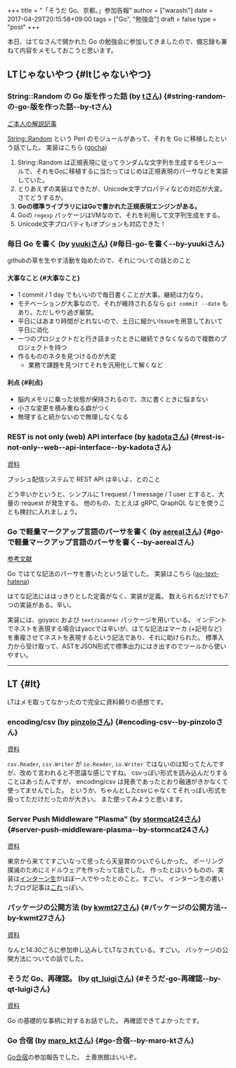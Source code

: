 +++
title = "「そうだ Go、京都。」参加告報"
author = ["warashi"]
date = 2017-04-29T20:15:58+09:00
tags = ["Go", "勉強会"]
draft = false
type = "post"
+++

本日、はてなさんで開かれた Go の勉強会に参加してきましたので、備忘録も兼ねて内容をメモしておこうと思います。


## LTじゃないやつ {#ltじゃないやつ}


### String::Random の Go 版を作った話 (by [tさん](//twitter.com/t_snz)) {#string-random-の-go-版を作った話--by-tさん}

[ご本人の解説記事](//blog.yux3.net/entry/2017/05/01/014200)

[String::Random](//metacpan.org/pod/String%3A%3ARandom) という Perl のモジュールがあって、それを Go に移植したという話でした。
実装はこちら ([gocha](//github.com/t-mrt/gocha))

1.  String::Random は正規表現に従ってランダムな文字列を生成するモジュールで、それをGoに移植するに当たってはじめは正規表現のパーサなどを実装していた。
2.  とりあえずの実装はできたが、Unicode文字プロパティなどの対応が大変。さてどうするか。
3.  **Goの標準ライブラリにはGoで書かれた正規表現エンジンがある。**
4.  Goの `regexp` パッケージはVMなので、それを利用して文字列生成をする。
5.  Unicode文字プロパティもiオプションも対応できた！


### 毎日 Go を書く (by [yuukiさん](//twitter.com/y_uuk1)) {#毎日-go-を書く--by-yuukiさん}

githubの草を生やす活動を始めたので、それについての話とのこと


#### 大事なこと {#大事なこと}

-   1 commit / 1 day でもいいので毎日書くことが大事。継続は力なり。
-   モチベーションが大事なので、それが維持されるなら `git commit --date` もあり。ただしやり過ぎ厳禁。
-   平日にはあまり時間がとれないので、土日に細かいIssueを用意しておいて平日に消化
-   一つのプロジェクトだと行き詰まったときに継続できなくなるので複数のプロジェクトを持つ
-   作るもののネタを見つけるのが大変
    -   業務で課題を見つけてそれを汎用化して解くなど


#### 利点 {#利点}

-   脳内メモリに乗った状態が保持されるので、次に書くときに悩まない
-   小さな変更を積み重ねる癖がつく
-   無理すると続かないので無理しなくなる


### REST is not only (web) API interface (by [kadotaさん](//twitter.com/plan9user)) {#rest-is-not-only--web--api-interface--by-kadotaさん}

[資料](//speakerdeck.com/lufia/rest-is-not-only-web-api-interface)

プッシュ配信システムで REST API は辛いよ、とのこと

どう辛いかというと、シンプルに 1 request / 1 message / 1 user とすると、大量の request が発生する。
他のもの、たとえば gRPC, QraphQL などを使うことも検討に入れましょう。


### Go で軽量マークアップ言語のパーサを書く (by [aerealさん](//twitter.com/aereal)) {#go-で軽量マークアップ言語のパーサを書く--by-aerealさん}

[参考文献](//b.hatena.ne.jp/aereal/2017gokyoto/)

Go ではてな記法のパーサを書いたという話でした。
実装はこちら ([go-text-hatena](//github.com/aereal/go-text-hatena))

はてな記法にははっきりとした定義がなく、実装が定義。
数えられるだけでも7つの実装がある。辛い。

実装には、goyacc および `text/scanner` パッケージを用いている。
インデントでネストを表現する場合はyaccでは辛いが、はてな記法はマーカ (+記号など) を重複させてネストを表現するという記法であり、それに助けられた。
標準入力から受け取って、ASTをJSON形式で標準出力にはき出すのでツールから使いやすい。

---


## LT {#lt}

LTはメモ取ってなかったので完全に資料頼りの感想です。


### encoding/csv (by [pinzoloさん](//twitter.com/pinzolo)) {#encoding-csv--by-pinzoloさん}

[資料](//speakerdeck.com/pinzolo/csv)

`csv.Reader`, `csv.Writer` が `io.Reader`, `io.Writer` ではないのは知ってたんですが、改めて言われると不思議な感じですね。
csvっぽい形式を読み込んだりすることはあったんですが、 encoding/csv は発表であったとおり融通がきかなくて使ってませんでした。
というか、ちゃんとしたcsvじゃなくてそれっぽい形式を扱ってただけだったのが大きい。
また使ってみようと思います。


### Server Push Middleware "Plasma" (by [stormcat24さん](//twitter.com/stormcat24)) {#server-push-middleware-plasma--by-stormcat24さん}

[資料](//speakerdeck.com/stormcat24/server-push-middleware-plasma)

東京から来ててすごいなって思ったら天皇賞のついでらしかった。
ポーリング撲滅のためにミドルウェアを作ったって話でした。
作ったとはいうものの、実装は[インターン生](//twitter.com/upamune)がほぼ一人でやったとのこと。すごい。
インターン生の書いたブログ記事は[これ](//upamune.hatenablog.com/entry/2017/04/07/165658)っぽい。


### パッケージの公開方法 (by [kwmt27さん](//twitter.com/kwmt27)) {#パッケージの公開方法--by-kwmt27さん}

[資料](//go-talks.appspot.com/github.com/kwmt/go-talks/2017/souda-kyoto-go.slide)

なんと14:30ごろに参加申し込みしてLTなされている。すごい。
パッケージの公開方法についての話でした。


### そうだ Go、再確認。 (by [qt_luigiさん](//twitter.com/qt_luigi)) {#そうだ-go-再確認--by-qt-luigiさん}

[資料](//speakerdeck.com/qt_luigi/souda-go-zai-que-ren)

Go の基礎的な事柄に対するお話でした。
再確認できてよかったです。


### Go 合宿 (by [maro_ktさん](//twitter.com/maro_kt)) {#go-合宿--by-maro-ktさん}

[Go合宿](//go-beginners.connpass.com/event/47481/)の参加報告でした。
土善旅館はいいぞ。
